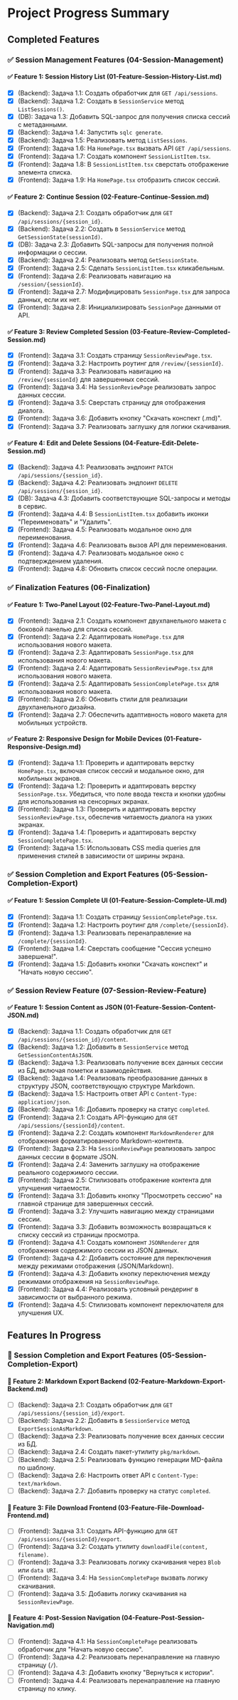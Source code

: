 # Project Progress Summary

## Completed Features

### ✅ Session Management Features (04-Session-Management)

#### ✅ Feature 1: Session History List (01-Feature-Session-History-List.md)
- [x] (Backend): Задача 1.1: Создать обработчик для `GET /api/sessions`.
- [x] (Backend): Задача 1.2: Создать в `SessionService` метод `ListSessions()`.
- [x] (DB): Задача 1.3: Добавить SQL-запрос для получения списка сессий с метаданными.
- [x] (Backend): Задача 1.4: Запустить `sqlc generate`.
- [x] (Backend): Задача 1.5: Реализовать метод `ListSessions`.
- [x] (Frontend): Задача 1.6: На `HomePage.tsx` вызвать API `GET /api/sessions`.
- [x] (Frontend): Задача 1.7: Создать компонент `SessionListItem.tsx`.
- [x] (Frontend): Задача 1.8: В `SessionListItem.tsx` сверстать отображение элемента списка.
- [x] (Frontend): Задача 1.9: На `HomePage.tsx` отобразить список сессий.

#### ✅ Feature 2: Continue Session (02-Feature-Continue-Session.md)
- [x] (Backend): Задача 2.1: Создать обработчик для `GET /api/sessions/{session_id}`.
- [x] (Backend): Задача 2.2: Создать в `SessionService` метод `GetSessionState(sessionId)`.
- [x] (DB): Задача 2.3: Добавить SQL-запросы для получения полной информации о сессии.
- [x] (Backend): Задача 2.4: Реализовать метод `GetSessionState`.
- [x] (Frontend): Задача 2.5: Сделать `SessionListItem.tsx` кликабельным.
- [x] (Frontend): Задача 2.6: Реализовать навигацию на `/session/{sessionId}`.
- [x] (Frontend): Задача 2.7: Модифицировать `SessionPage.tsx` для запроса данных, если их нет.
- [x] (Frontend): Задача 2.8: Инициализировать `SessionPage` данными от API.

#### ✅ Feature 3: Review Completed Session (03-Feature-Review-Completed-Session.md)
- [x] (Frontend): Задача 3.1: Создать страницу `SessionReviewPage.tsx`.
- [x] (Frontend): Задача 3.2: Настроить роутинг для `/review/{sessionId}`.
- [x] (Frontend): Задача 3.3: Реализовать навигацию на `/review/{sessionId}` для завершенных сессий.
- [x] (Frontend): Задача 3.4: На `SessionReviewPage` реализовать запрос данных сессии.
- [x] (Frontend): Задача 3.5: Сверстать страницу для отображения диалога.
- [x] (Frontend): Задача 3.6: Добавить кнопку "Скачать конспект (.md)".
- [x] (Frontend): Задача 3.7: Реализовать заглушку для логики скачивания.

#### ✅ Feature 4: Edit and Delete Sessions (04-Feature-Edit-Delete-Session.md)
- [x] (Backend): Задача 4.1: Реализовать эндпоинт `PATCH /api/sessions/{session_id}`.
- [x] (Backend): Задача 4.2: Реализовать эндпоинт `DELETE /api/sessions/{session_id}`.
- [x] (DB): Задача 4.3: Добавить соответствующие SQL-запросы и методы в сервис.
- [x] (Frontend): Задача 4.4: В `SessionListItem.tsx` добавить иконки "Переименовать" и "Удалить".
- [x] (Frontend): Задача 4.5: Реализовать модальное окно для переименования.
- [x] (Frontend): Задача 4.6: Реализовать вызов API для переименования.
- [x] (Frontend): Задача 4.7: Реализовать модальное окно с подтверждением удаления.
- [x] (Frontend): Задача 4.8: Обновить список сессий после операции.

### ✅ Finalization Features (06-Finalization)

#### ✅ Feature 1: Two-Panel Layout (02-Feature-Two-Panel-Layout.md)
- [x] (Frontend): Задача 2.1: Создать компонент двухпанельного макета с боковой панелью для списка сессий.
- [x] (Frontend): Задача 2.2: Адаптировать `HomePage.tsx` для использования нового макета.
- [x] (Frontend): Задача 2.3: Адаптировать `SessionPage.tsx` для использования нового макета.
- [x] (Frontend): Задача 2.4: Адаптировать `SessionReviewPage.tsx` для использования нового макета.
- [x] (Frontend): Задача 2.5: Адаптировать `SessionCompletePage.tsx` для использования нового макета.
- [x] (Frontend): Задача 2.6: Обновить стили для реализации двухпанельного дизайна.
- [x] (Frontend): Задача 2.7: Обеспечить адаптивность нового макета для мобильных устройств.

#### ✅ Feature 2: Responsive Design for Mobile Devices (01-Feature-Responsive-Design.md)
- [x] (Frontend): Задача 1.1: Проверить и адаптировать верстку `HomePage.tsx`, включая список сессий и модальное окно, для мобильных экранов.
- [x] (Frontend): Задача 1.2: Проверить и адаптировать верстку `SessionPage.tsx`. Убедиться, что поле ввода текста и кнопки удобны для использования на сенсорных экранах.
- [x] (Frontend): Задача 1.3: Проверить и адаптировать верстку `SessionReviewPage.tsx`, обеспечив читаемость диалога на узких экранах.
- [x] (Frontend): Задача 1.4: Проверить и адаптировать верстку `SessionCompletePage.tsx`.
- [x] (Frontend): Задача 1.5: Использовать CSS media queries для применения стилей в зависимости от ширины экрана.

### ✅ Session Completion and Export Features (05-Session-Completion-Export)

#### ✅ Feature 1: Session Complete UI (01-Feature-Session-Complete-UI.md)
- [x] (Frontend): Задача 1.1: Создать страницу `SessionCompletePage.tsx`.
- [x] (Frontend): Задача 1.2: Настроить роутинг для `/complete/{sessionId}`.
- [x] (Frontend): Задача 1.3: Реализовать перенаправление на `/complete/{sessionId}`.
- [x] (Frontend): Задача 1.4: Сверстать сообщение "Сессия успешно завершена!".
- [x] (Frontend): Задача 1.5: Добавить кнопки "Скачать конспект" и "Начать новую сессию".

### ✅ Session Review Feature (07-Session-Review-Feature)

#### ✅ Feature 1: Session Content as JSON (01-Feature-Session-Content-JSON.md)
- [x] (Backend): Задача 1.1: Создать обработчик для `GET /api/sessions/{session_id}/content`.
- [x] (Backend): Задача 1.2: Добавить в `SessionService` метод `GetSessionContentAsJSON`.
- [x] (Backend): Задача 1.3: Реализовать получение всех данных сессии из БД, включая пометки и взаимодействия.
- [x] (Backend): Задача 1.4: Реализовать преобразование данных в структуру JSON, соответствующую структуре Markdown.
- [x] (Backend): Задача 1.5: Настроить ответ API с `Content-Type: application/json`.
- [x] (Backend): Задача 1.6: Добавить проверку на статус `completed`.
- [x] (Frontend): Задача 2.1: Создать API-функцию для `GET /api/sessions/{sessionId}/content`.
- [x] (Frontend): Задача 2.2: Создать компонент `MarkdownRenderer` для отображения форматированного Markdown-контента.
- [x] (Frontend): Задача 2.3: На `SessionReviewPage` реализовать запрос данных сессии в формате JSON.
- [x] (Frontend): Задача 2.4: Заменить заглушку на отображение реального содержимого сессии.
- [x] (Frontend): Задача 2.5: Стилизовать отображение контента для улучшения читаемости.
- [x] (Frontend): Задача 3.1: Добавить кнопку "Просмотреть сессию" на главной странице для завершенных сессий.
- [x] (Frontend): Задача 3.2: Улучшить навигацию между страницами сессии.
- [x] (Frontend): Задача 3.3: Добавить возможность возвращаться к списку сессий из страницы просмотра.
- [x] (Frontend): Задача 4.1: Создать компонент `JSONRenderer` для отображения содержимого сессии из JSON данных.
- [x] (Frontend): Задача 4.2: Добавить состояние для переключения между режимами отображения (JSON/Markdown).
- [x] (Frontend): Задача 4.3: Добавить кнопку переключения между режимами отображения на `SessionReviewPage`.
- [x] (Frontend): Задача 4.4: Реализовать условный рендеринг в зависимости от выбранного режима.
- [x] (Frontend): Задача 4.5: Стилизовать компонент переключателя для улучшения UX.

## Features In Progress

### 🔄 Session Completion and Export Features (05-Session-Completion-Export)

#### 🔄 Feature 2: Markdown Export Backend (02-Feature-Markdown-Export-Backend.md)
- [ ] (Backend): Задача 2.1: Создать обработчик для `GET /api/sessions/{session_id}/export`.
- [ ] (Backend): Задача 2.2: Добавить в `SessionService` метод `ExportSessionAsMarkdown`.
- [ ] (Backend): Задача 2.3: Реализовать получение всех данных сессии из БД.
- [ ] (Backend): Задача 2.4: Создать пакет-утилиту `pkg/markdown`.
- [ ] (Backend): Задача 2.5: Реализовать функцию генерации MD-файла по шаблону.
- [ ] (Backend): Задача 2.6: Настроить ответ API с `Content-Type: text/markdown`.
- [ ] (Backend): Задача 2.7: Добавить проверку на статус `completed`.

#### 🔄 Feature 3: File Download Frontend (03-Feature-File-Download-Frontend.md)
- [ ] (Frontend): Задача 3.1: Создать API-функцию для `GET /api/sessions/{sessionId}/export`.
- [ ] (Frontend): Задача 3.2: Создать утилиту `downloadFile(content, filename)`.
- [ ] (Frontend): Задача 3.3: Реализовать логику скачивания через `Blob` или `data URI`.
- [ ] (Frontend): Задача 3.4: На `SessionCompletePage` вызвать логику скачивания.
- [ ] (Frontend): Задача 3.5: Добавить логику скачивания на `SessionReviewPage`.

#### 🔄 Feature 4: Post-Session Navigation (04-Feature-Post-Session-Navigation.md)
- [ ] (Frontend): Задача 4.1: На `SessionCompletePage` реализовать обработчик для "Начать новую сессию".
- [ ] (Frontend): Задача 4.2: Реализовать перенаправление на главную страницу (`/`).
- [ ] (Frontend): Задача 4.3: Добавить кнопку "Вернуться к истории".
- [ ] (Frontend): Задача 4.4: Реализовать перенаправление на главную страницу по клику.